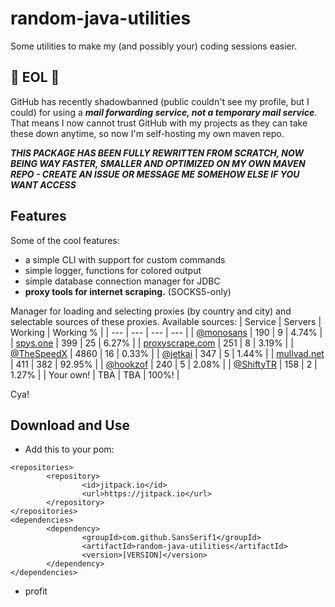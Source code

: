 # random-java-utilities
Some utilities to make my (and possibly your) coding sessions easier.

## 🚨 EOL 🚨
GitHub has recently shadowbanned (public couldn't see my profile, but I could) for using a ***mail forwarding service, not a temporary mail service***. That means I now cannot trust GitHub with my projects as they can take these down anytime, so now I'm self-hosting my own maven repo.

___***THIS PACKAGE HAS BEEN FULLY REWRITTEN FROM SCRATCH, NOW BEING WAY FASTER, SMALLER AND OPTIMIZED ON MY OWN MAVEN REPO - CREATE AN ISSUE OR MESSAGE ME SOMEHOW ELSE IF YOU WANT ACCESS***___

## Features
Some of the cool features:
- a simple CLI with support for custom commands
- simple logger, functions for colored output
- simple database connection manager for JDBC
- **proxy tools for internet scraping.** (SOCKS5-only) 

Manager for loading and selecting proxies (by country and city) and selectable sources of these proxies.
Available sources:
| Service | Servers | Working | Working % |
| --- | --- | --- | --- |
| [@monosans](https://github.com/monosans/proxy-list) | 190 | 9 | 4.74% |
| [spys.one](https://spys.one/en/) | 399 | 25 | 6.27% |
| [proxyscrape.com](https://proxyscrape.com/free-proxy-list) | 251 | 8 | 3.19% |
| [@TheSpeedX](https://github.com/TheSpeedX/PROXY-List) | 4860 | 16 | 0.33% |
| [@jetkai](https://github.com/jetkai/proxy-list) | 347 | 5 | 1.44% |
| [mullvad.net](https://mullvad.net/en) | 411 | 382 | 92.95% |
| [@hookzof](https://github.com/hookzof/socks5_list) | 240 | 5 | 2.08% |
| [@ShiftyTR](https://github.com/ShiftyTR/Proxy-List) | 158 | 2 | 1.27% |
| Your own! | TBA | TBA | 100%! |

Cya!


## Download and Use
- Add this to your pom:
```
<repositories>
        <repository>
                <id>jitpack.io</id>
                <url>https://jitpack.io</url>
        </repository>
</repositories>
<dependencies>
        <dependency>
                <groupId>com.github.SansSerif1</groupId>
                <artifactId>random-java-utilities</artifactId>
                <version>[VERSION]</version>
        </dependency>
</dependencies>
```
- profit
